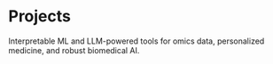 # Projects
Interpretable ML and LLM-powered tools for omics data, personalized medicine, and robust biomedical AI.
